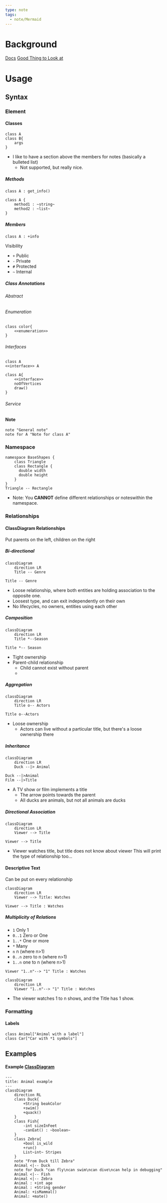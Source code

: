 ```yaml
---
type: note
tags:
  - note/Mermaid
---
```

# Background
[Docs](https://mermaid.js.org/syntax/classDiagram.html)
[Good Thing to Look at](https://github.com/mermaidjs/mermaidjs.github.io/blob/master/classDiagram.md)

# Usage
## Syntax
### Element 
#### Classes
```
class A
class B{
	args
}
```
- I like to have a section above the members for notes (basically a bulleted list)
	- Not supported, but really nice. 

##### Methods
```
class A : get_info()
```
```
class A {
	method1 : ~string~
	method2 : ~list~
}
```

##### Members
```
class A : +info
```
Visibility
- `+` Public
- `-` Private
- `#` Protected
- `~` Internal

##### Class Annotations
###### Abstract
###### Enumeration
```
class color{
	<<enumeration>>
}
```

###### Interfaces
```
class A
<<interface>> A
```
```
class A{
	<<interface>>
	noOfVertices
	draw()
}
```

###### Service
#### Note
```
note "General note"
note for A "Note for class A"
```

### Namespace
```
namespace BaseShapes {
    class Triangle
    class Rectangle {
      double width
      double height
    }
}
Triangle -- Rectangle
```
- Note: You **CANNOT** define different relationships or noteswithin the namespace. 

### Relationships
#### ClassDiagram Relationships
Put parents on the left, children on the right

##### Bi-directional
```mermaid
classDiagram
	direction LR
	Title -- Genre
```
```
Title -- Genre
```
- Loose relationship, where both entities are holding association to the opposite one. 
- Loosest type, and can exit independently on their own
- No lifecycles, no owners, entities using each other

##### Composition
```mermaid
classDiagram
	direction LR
	Title *--Season
```
```
Title *-- Season
```
- Tight ownership
- Parent-child relationship
	- Child cannot exist without parent
	- 

##### Aggregation
```mermaid
classDiagram
	direction LR
	Title o-- Actors
```
```
Title o--Actors
```
- Loose ownership
	- Actors can live without a particular title, but there's a loose ownership there

##### Inheritance
```mermaid
classDiagram
	direction LR
	Duck --|> Animal
```
```
Duck --|>Animal
Film --|>Title
```
- A TV show or film implements a title
	- The arrow points towards the parent
	- All ducks are animals, but not all animals are ducks

##### Directional Association
```mermaid
classDiagram
	direction LR
	Viewer --> Title
```
```
Viewer --> Title
```
- Viewer watches title, but title does not know about viewer
This will print the type of relationship too...

#### Descriptive Text
Can be put on every relationship
```mermaid
classDiagram
	direction LR
	Viewer --> Title: Watches
```
```
Viewer --> Title : Watches
```

##### Multiplicity of Relations
- `1` Only 1
- `0..1` Zero or One
- `1..*` One or more
- `*` Many
- `n` n (where n>1)
- `0..n` zero to n (where n>1)
- `1..n` one to n (where n>1)
```
Viewer "1..n"--> "1" Title : Watches
```
```mermaid
classDiagram
	direction LR
	Viewer "1..n"--> "1" Title : Watches
```
- The viewer watches 1 to n shows, and the Title has 1 show. 

### Formatting
#### Labels
```
class Animal["Animal with a label"]
class Car["Car with *1 symbols"]
```

## Examples
#### Example [ClassDiagram](https://mermaid.js.org/syntax/classDiagram.html)
```
---
title: Animal example
---
classDiagram
	direction RL
    class Duck{
        +String beakColor
        +swim()
        +quack()
    }
    class Fish{
        -int sizeInFeet
        -canEat() : ~boolean~
    }
    class Zebra{
        +bool is_wild
        +run()
        List~int~ Stripes
    }
    note "From Duck till Zebra"
    Animal <|-- Duck
    note for Duck "can fly\ncan swim\ncan dive\ncan help in debugging"
    Animal <|-- Fish
    Animal <|-- Zebra
    Animal : +int age
    Animal : +String gender
    Animal: +isMammal()
    Animal: +mate()
```
